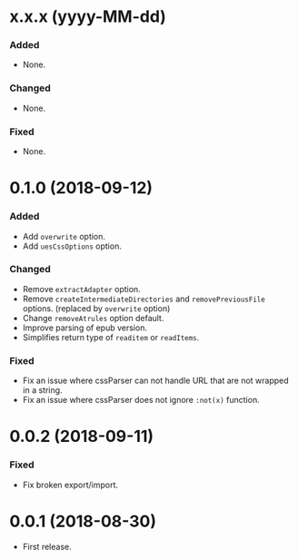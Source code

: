 # x.x.x (yyyy-MM-dd)

### Added

* None.

### Changed

* None.

### Fixed

* None.

# 0.1.0 (2018-09-12)

### Added

* Add `overwrite` option.
* Add `uesCssOptions` option.

### Changed

* Remove `extractAdapter` option.
* Remove `createIntermediateDirectories` and `removePreviousFile` options. (replaced by `overwrite` option)
* Change `removeAtrules` option default.
* Improve parsing of epub version.
* Simplifies return type of `readitem` or `readItems`.

### Fixed

* Fix an issue where cssParser can not handle URL that are not wrapped in a string.
* Fix an issue where cssParser does not ignore `:not(x)` function.

# 0.0.2 (2018-09-11)

### Fixed

* Fix broken export/import.

# 0.0.1 (2018-08-30)

* First release.
